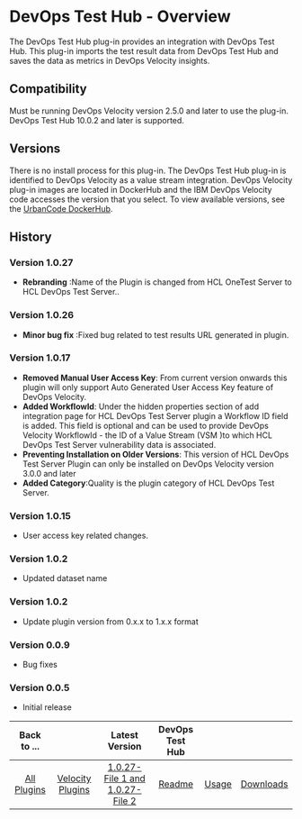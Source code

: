 
# DevOps Test Hub - Overview

The DevOps Test Hub plug-in provides an integration with DevOps Test Hub. This plug-in imports the test result data from DevOps Test Hub and saves the data as metrics in DevOps Velocity insights.

## Compatibility

Must be running DevOps Velocity version 2.5.0 and later to use the plug-in. DevOps Test Hub 10.0.2 and later is supported.

## Versions

There is no install process for this plug-in. The DevOps Test Hub plug-in is identified to DevOps Velocity as a value stream integration. DevOps Velocity plug-in images are located in DockerHub and the IBM DevOps Velocity code accesses the version that you select. To view available versions, see the [UrbanCode DockerHub](https://hub.docker.com/r/urbancode/ucv-ext-onetest-server/tags).


## History

### Version 1.0.27

* **Rebranding** :Name of the Plugin is changed from HCL OneTest Server to HCL DevOps Test Server..

### Version 1.0.26

* **Minor bug fix** :Fixed bug related to test results URL generated in plugin.

### Version 1.0.17

* **Removed Manual User Access Key**: From current version onwards this plugin will only support Auto Generated User Access Key feature of DevOps Velocity.
* **Added WorkflowId**: Under the hidden properties section of add integration page for HCL DevOps Test Server plugin a Workflow ID field is added. This field is optional and can be used to provide DevOps Velocity WorkflowId - the ID of a Value Stream (VSM )to which HCL DevOps Test Server vulnerability data is associated.
* **Preventing Installation on Older Versions**: This version of HCL DevOps Test Server Plugin can only be installed on DevOps Velocity version 3.0.0 and later
* **Added Category**:Quality is the plugin category of HCL DevOps Test Server.

### Version 1.0.15

* User access key related changes.

### Version 1.0.2

* Updated dataset name


### Version 1.0.2

* Update plugin version from 0.x.x to 1.x.x format

### Version 0.0.9

* Bug fixes

### Version 0.0.5

* Initial release


|Back to ...||Latest Version|DevOps Test Hub |||
| :---: | :---: | :---: | :---: | :---: | :---: |
|[All Plugins](../../index.md)|[Velocity Plugins](../README.md)|[1.0.27-File 1 ](https://raw.githubusercontent.com/UrbanCode/IBM-UCV-PLUGINS/main/files/ucv-ext-onetest-server/ucv-ext-onetest-server%3A1.0.27.tar.7z.001)[and 1.0.27-File 2](https://raw.githubusercontent.com/UrbanCode/IBM-UCV-PLUGINS/main/files/ucv-ext-onetest-server/ucv-ext-onetest-server%3A1.0.27.tar.7z.002)|[Readme](README.md)|[Usage](usage.md)|[Downloads](downloads.md)|

